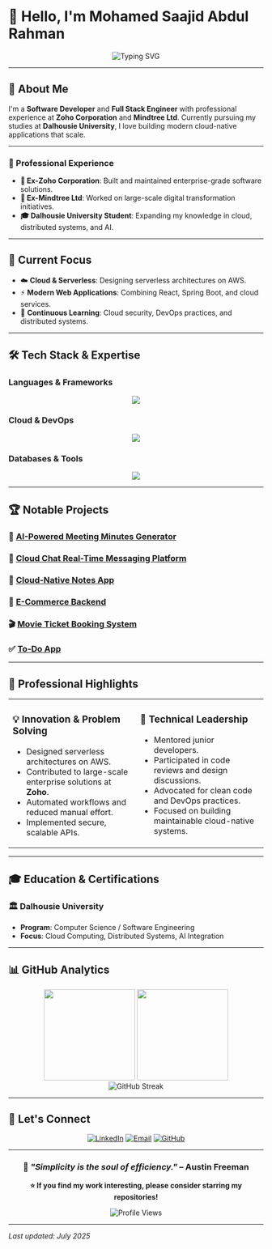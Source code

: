 # 👋 Hello, I'm Mohamed Saajid Abdul Rahman

<div align="center">
  <img src="https://readme-typing-svg.herokuapp.com?font=Fira+Code&pause=1000&color=F7931E&center=true&vCenter=true&width=435&lines=Software+Developer+%7C+Full+Stack+Engineer;Ex-Zoho+%7C+Ex-Mindtree+Professional;Dalhousie+University+Student;Passionate+about+Cloud+%26+Serverless;Always+learning+new+technologies" alt="Typing SVG" />
</div>

---

## 🚀 About Me

I'm a **Software Developer** and **Full Stack Engineer** with professional experience at **Zoho Corporation** and **Mindtree Ltd**. Currently pursuing my studies at **Dalhousie University**, I love building modern cloud-native applications that scale.

---

### 💼 Professional Experience
- **🏢 Ex-Zoho Corporation**: Built and maintained enterprise-grade software solutions.
- **🏢 Ex-Mindtree Ltd**: Worked on large-scale digital transformation initiatives.
- **🎓 Dalhousie University Student**: Expanding my knowledge in cloud, distributed systems, and AI.

---

## 🔭 Current Focus
- ☁️ **Cloud & Serverless**: Designing serverless architectures on AWS.
- ⚡ **Modern Web Applications**: Combining React, Spring Boot, and cloud services.
- 🌱 **Continuous Learning**: Cloud security, DevOps practices, and distributed systems.

---

## 🛠️ Tech Stack & Expertise

### **Languages & Frameworks**
<p align="center">
  <img src="https://skillicons.dev/icons?i=java,javascript,typescript,python,nodejs,react,spring" />
</p>

### **Cloud & DevOps**
<p align="center">
  <img src="https://skillicons.dev/icons?i=aws,docker,terraform,git,linux" />
</p>

### **Databases & Tools**
<p align="center">
  <img src="https://skillicons.dev/icons?i=mysql,postgres,mongodb,dynamodb,redis,postman,vscode" />
</p>

---

## 🏆 Notable Projects

### 🤖 [AI-Powered Meeting Minutes Generator](https://github.com/Sajidrahman-tech/AI-Powered-Meeting-Minutes-Generator)

### 💬 [Cloud Chat Real-Time Messaging Platform](https://github.com/Sajidrahman-tech/Cloud-Chat-Real-Time-Messaging-Platform)

### 📝 [Cloud-Native Notes App](https://github.com/Sajidrahman-tech/Cloud-Native-Notes-App)

### 🛒 [E-Commerce Backend](https://github.com/Sajidrahman-tech/E-COMMERCE-Backend)

### 🎬 [Movie Ticket Booking System](https://github.com/Sajidrahman-tech/Movie-Ticket-Booking-System)

### ✅ [To-Do App](https://github.com/Sajidrahman-tech/To-Do)

---

## 🌟 Professional Highlights

<table>
<tr>
<td valign="top" width="50%">

### 💡 **Innovation & Problem Solving**
- Designed serverless architectures on AWS.
- Contributed to large-scale enterprise solutions at **Zoho**.
- Automated workflows and reduced manual effort.
- Implemented secure, scalable APIs.

</td>
<td valign="top" width="50%">

### 🎯 **Technical Leadership**
- Mentored junior developers.
- Participated in code reviews and design discussions.
- Advocated for clean code and DevOps practices.
- Focused on building maintainable cloud-native systems.

</td>
</tr>
</table>

---

## 🎓 Education & Certifications

### 🏛️ **Dalhousie University**
- **Program**: Computer Science / Software Engineering
- **Focus**: Cloud Computing, Distributed Systems, AI Integration

---

## 📊 GitHub Analytics

<div align="center">
  <img height="180em" src="https://github-readme-stats.vercel.app/api?username=Sajidrahman-tech&show_icons=true&theme=tokyonight&include_all_commits=true&count_private=true"/>
  <img height="180em" src="https://github-readme-stats.vercel.app/api/top-langs/?username=Sajidrahman-tech&layout=compact&langs_count=8&theme=tokyonight"/>
</div>

<div align="center">
  <img src="https://github-readme-streak-stats.herokuapp.com/?user=Sajidrahman-tech&theme=tokyonight" alt="GitHub Streak" />
</div>

---

## 🤝 Let's Connect

<div align="center">

[![LinkedIn](https://img.shields.io/badge/LinkedIn-0077B5?style=for-the-badge&logo=linkedin&logoColor=white)](https://www.linkedin.com/in/mohamed-sajid-9a681021a/)
[![Email](https://img.shields.io/badge/Email-D14836?style=for-the-badge&logo=gmail&logoColor=white)](mailto:sajidrahman@dal.ca)
[![GitHub](https://img.shields.io/badge/GitHub-100000?style=for-the-badge&logo=github&logoColor=white)](https://github.com/Sajidrahman-tech)

</div>

---

<div align="center">
  
### 💭 *"Simplicity is the soul of efficiency."* – Austin Freeman

**⭐ If you find my work interesting, please consider starring my repositories!**

![Profile Views](https://komarev.com/ghpvc/?username=Sajidrahman-tech&color=blueviolet&style=flat-square)

</div>

---

*Last updated: July 2025*

